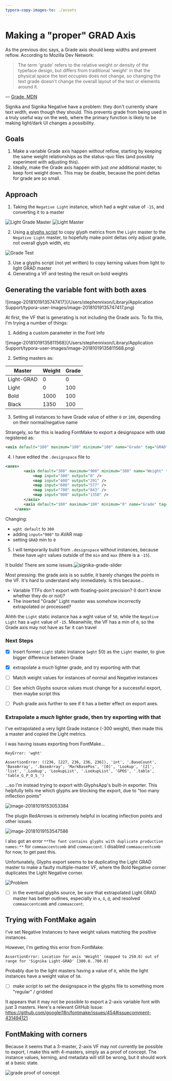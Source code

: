 ```yaml
---
typora-copy-images-to: ./assets
---
```


# Making a "proper" GRAD Axis

As the previous doc says, a Grade axis should keep widths and prevent reflow. According to Mozilla Dev Network:

> The term 'grade' refers to the relative weight or density of the typeface design, but differs from traditional 'weight' in that the physical space the text occupies does not change, so changing the text grade doesn't change the overall layout of the text or elements around it.

— [Grade, MDN](https://developer.mozilla.org/en-US/docs/Web/CSS/CSS_Fonts/Variable_Fonts_Guide#Grade)

Signika and Signika Negative have a problem: they don't currently share text width, even though they should. This prevents grade from being used in a truly useful way on the web, where the primary function is likely to be making light/dark UI changes a possibility.

## Goals

1. Make a variable Grade axis happen _without_ reflow, starting by keeping the same weight relationships as the status-quo files (and possibly experiment with adjusting this).
2. Ideally, make the Grade axis happen with just _one_ additional master, to keep font weight down. This may be doable, because the point deltas for grade are so small.

## Approach

1. Taking the `Negative Light` instance, which had a wght value of `-15`, and converting it to a master

![Light Grade Master](assets/light-GRAD.png)
![Light Master](assets/light.png)

2. Using [a glyphs script](https://github.com/thundernixon/Signika/blob/6a36f0dd32c0db964460ab4f4500dcff0c55e24d/scripts/match-metrics.py) to copy glyph metrics from the `Light` master to the `Negative Light` master, to hopefully make point deltas only adjust grade, not overall glyph width, etc

![Grade Test](assets/signika-grade.gif)



3. Use a glyphs script (not yet written) to copy kerning values from light to light GRAD master
4. Generating a VF and testing the result on bold weights

## Generating the variable font with both axes

![image-20181019135747417](/Users/stephennixon/Library/Application Support/typora-user-images/image-20181019135747417.png)	

At first, the VF that is generating is not including the Grade axis. To fix this, I'm trying a number of things:

1.  Adding a custom parameter in the Font Info

   ![image-20181019135811568](/Users/stephennixon/Library/Application Support/typora-user-images/image-20181019135811568.png)

2. Setting masters as:

| Master     | Weight | Grade |
| ---------- | ------ | ----- |
| Light-GRAD | 0      | 0     |
| Light      | 0      | 100   |
| Bold       | 1000   | 100   |
| Black      | 1350   | 100   |

3. Setting all instances to have Grade value of either `0` or `100`, depending on their normal/negative name



Strangely, so far this is leading FontMake to export a designspace with `GRAD` registered as:

```xml
<axis default="100" maximum="100" minimum="100" name="Grade" tag="GRAD" />
```



4. I have edited the `.designspace` file to 

```xml
<axes>
        <axis default="300" maximum="900" minimum="300" name="Weight" tag="wght">
            <map input="300" output="0" />
            <map input="400" output="291" />
            <map input="600" output="577" />
            <map input="700" output="843" />
            <map input="900" output="1350" />
        </axis>
        <axis default="100" maximum="100" minimum="0" name="Grade" tag="GRAD" />
    </axes>
```

Changing:

- `wght default` to `300`
- adding `input="900"` to AVAR map
- setting `GRAD` min to `0`

5. I will temporarily build from `.designspace` without instances, because these have `wght` values outside of the `min` and `max` (there is a `-15`).

It builds! There are some issues.![signika-grade-slider](/Users/stephennixon/type-repos/google-font-repos/signika-for-google/docs/02-grade-axis/assets/signika-grade-slider.gif)

Most pressing: the grade axis is so subtle, it barely changes the points in the VF. It's hard to understand why immediately. Is this because...

- Variable TTFs don't export with floating-point precision? (I don't know whether they do or not)?
- The inserted "Grade" Light master was somehow incorrectly extrapolated or processed?

Ahhh the `Light` static instance has a wght value of `50`, while the `Negative Light` has a `wght` value of `-15`. Meanwhile, the VF has a min of `0`, so the Grade axis may not have as far it can travel

### Next Steps

- [x] Insert former `Light` static instance (`wght` 50) as the `Light` master, to give bigger difference between Grade
- [x] extrapolate a *much* lighter grade, and try exporting with that
- [ ] Match weight values for instances of normal and Negative instances
- [ ] See which Glyphs source values must change for a successful export, then maybe script this

- [ ] Push grade axis further to see if it has a better effect on export axes.



### Extrapolate a *much* lighter grade, then try exporting with that

I've extrapolated a very light Grade instance (-300 weight), then made this a master and copied the Light metrics.

I was having issues exporting from FontMake...

```
KeyError: 'wght'
```

```
AssertionError: ((236, [227, 236, 236, 236]), 'int', '.BaseCount', 'BaseArray', '.BaseArray', 'MarkBasePos', '[0]', 'Lookup', '[2]', 'list', '.Lookup', 'LookupList', '.LookupList', 'GPOS', '.table', 'table_G_P_O_S_')
```

...so I'm instead trying to export with GlyphsApp's built-in exporter. This helpfully tells me which glyphs are blocking the export, due to "too many inflection points"

![image-20181019153053384](assets/image-20181019153053384.png)

The plugin RedArrows is extremely helpful in locating inflection points and other issues.



![image-20181019153547586](/Users/stephennixon/type-repos/google-font-repos/signika-for-google/docs/02-grade-axis/assets/image-20181019153547586.png)

I also got an error `**The font contains glyphs with duplicate production names:**` for `commaaccentcomb` and `commaaccent`. I disabled `commaaccentcomb` for now, to get past this.

Unfortunately, Glyphs export seems to be duplicating the Light GRAD master to make a faulty multiple-master VF, where the Bold Negative corner duplicates the Light Negative corner.

![Problem](assets/grade-problem.gif)



- [ ] in the eventual glyphs source, be sure that extrapolated Light GRAD master has better outlines, especially in `a`, `G`, `@`, and resolved `commaaccentcomb` and `commaaccent`.



## Trying with FontMake again

I've set Negative Instances to have weight values matching the positive instances.

However, I'm getting this error from FontMake:

```
AssertionError: Location for axis 'Weight' (mapped to 250.0) out of range for 'Signika Light-GRAD' [300.0..700.0]
```

Probably due to the light masters having a value of `0`, while the light instances have a weight value of `50`.

- [ ] make script to set the designspace in the glyphs file to something more "regular" / gridded

It appears that it may not be possible to export a 2-axis variable font with just 3 masters. Here's a relevant GitHub Issue: https://github.com/googlei18n/fontmake/issues/454#issuecomment-431494121



## FontMaking with corners

Because it seems that a 3-master, 2-axis VF may not currently be possible to export, I make this with 4-masters, simply as a proof of concept. The instance values, kerning, and metadata will still be wrong, but it should work at a basic state.

![grade proof of concept](assets/grade-proof_of_concept.gif)	
